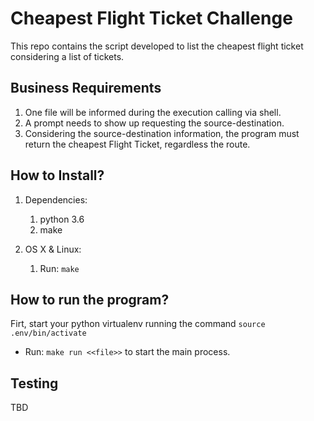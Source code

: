 # Cheapest Flight Ticket Challenge
This repo contains the script developed to list the cheapest flight ticket considering a list of tickets.

## Business Requirements

1. One file will be informed during the execution calling via shell.
2. A prompt needs to show up requesting the source-destination.
3. Considering the source-destination information, the program must return the cheapest Flight Ticket, regardless the route.

## How to Install?
1. Dependencies:  
	1. python 3.6  
	2. make

2. OS X & Linux:  
	1. Run: ```make ```

## How to run the program?

Firt, start your python virtualenv running the command ```source .env/bin/activate```

* Run: ```make run <<file>>``` to start the main process.


## Testing

TBD
